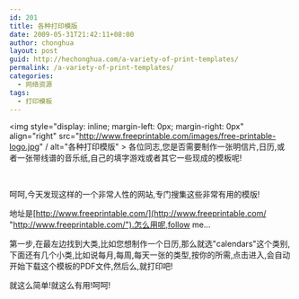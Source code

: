 ```yaml
---
id: 201
title: 各种打印模版
date: 2009-05-31T21:42:11+08:00
author: chonghua
layout: post
guid: http://hechonghua.com/a-variety-of-print-templates/
permalink: /a-variety-of-print-templates/
categories:
  - 网络资源
tags:
  - 打印模板
---
```

<img style="display: inline; margin-left: 0px; margin-right: 0px" align="right" src="http://www.freeprintable.com/images/free-printable-logo.jpg" / alt="各种打印模版" > 各位同志,您是否需要制作一张明信片,日历,或者一张带线谱的音乐纸,自己的填字游戏或者其它一些现成的模板呢!

&#160;

<!--more-->

<!--more-->

呵呵,今天发现这样的一个非常人性的网站,专门搜集这些非常有用的模版!

地址是[http://www.freeprintable.com/](http://www.freeprintable.com/ "http://www.freeprintable.com/").怎么用呢,follow me...

第一步,在最左边找到大类,比如您想制作一个日历,那么就选"calendars"这个类别,下面还有几个小类,比如说每月,每周,每天一张的类型,按你的所需,点击进入,会自动开始下载这个模板的PDF文件,然后么,就打印吧!

就这么简单!就这么有用!呵呵!
